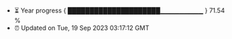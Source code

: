 - ⏳ Year progress { █████████████████████▁▁▁▁▁▁▁▁▁ } 71.54 %
- ⏰ Updated on Tue, 19 Sep 2023 03:17:12 GMT

